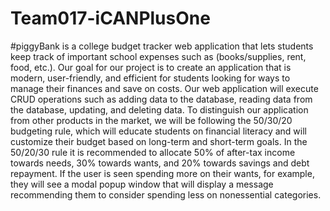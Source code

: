 # Team017-iCANPlusOne
#piggyBank is a college budget tracker web application that lets students keep track of important school expenses such as (books/supplies, rent, food, etc.). Our goal for our project is to create an application that is modern, user-friendly, and efficient for students looking for ways to manage their finances and save on costs. Our web application will execute CRUD operations such as adding data to the database, reading data from the database, updating, and deleting data. To distinguish our application from other products in the market, we will be following the 50/30/20 budgeting rule, which will educate students on financial literacy and will customize their budget based on long-term and short-term goals. In the 50/20/30 rule it is recommended to allocate 50% of after-tax income towards needs, 30% towards wants, and 20% towards savings and debt repayment. If the user is seen spending more on their wants, for example, they will see a modal popup window that will display a message recommending them to consider spending less on nonessential categories.
